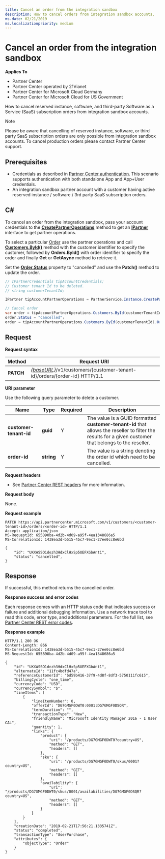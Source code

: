 ```yaml
---
title: Cancel an order from the integration sandbox
description: How to cancel orders from integration sandbox accounts.
ms.date: 02/21/2019
ms.localizationpriority: medium
---
```


# Cancel an order from the integration sandbox

**Applies To**

- Partner Center
- Partner Center operated by 21Vianet
- Partner Center for Microsoft Cloud Germany
- Partner Center for Microsoft Cloud for US Government

How to cancel reserved instance, software, and third-party Software as a Service (SaaS) subscription orders from integration sandbox accounts.

>[!NOTE]
>Please be aware that cancelling of reserved instance, software, or third party SaaS subscription orders are only possible from integration sandbox accounts. To cancel production orders please contact Partner Center support.

## <span id="Prerequisites"/><span id="prerequisites"/><span id="PREREQUISITES"/>Prerequisites

- Credentials as described in [Partner Center authentication](partner-center-authentication.md). This scenario supports authentication with both standalone App and App+User credentials.
- An integration sandbox partner account with a customer having active reserved instance / software / 3rd party SaaS subscription orders.

## <span id="C_"/><span id="c_"/>C#

To cancel an order from the integration sandbox, pass your account credentials to the [**CreatePartnerOperations**](https://docs.microsoft.com/dotnet/api/microsoft.store.partnercenter.partnerservice.instance) method to get an [**IPartner**](https://docs.microsoft.com/dotnet/api/microsoft.store.partnercenter.ipartner) interface to get partner operations. 

To select a particular [Order](order-resources.md#order) use the partner operations and call [**Customers.ById()**](https://docs.microsoft.com/dotnet/api/microsoft.store.partnercenter.customers.icustomercollection.byid) method with the customer identifier to specify the customer, followed by **Orders.ById()** with order identifier to specify the order and finally **Get** or **GetAsync** method to retrieve it. 

Set the [**Order.Status**](order-resources.md#order) property to "cancelled" and use the **Patch()** method to update the order. 

``` csharp
// IPartnerCredentials tipAccountCredentials;
// Customer tenant Id to be deleted.
// string customerTenantId;

IPartner tipAccountPartnerOperations = PartnerService.Instance.CreatePartnerOperations(tipAccountCredentials);

// Cancel order
var order = tipAccountPartnerOperations.Customers.ById(customerTenantId).Orders.ById(orderId).Get();
order.Status = "cancelled";
order = tipAccountPartnerOperations.Customers.ById(customerTenantId).Orders.ById(orderId).Patch(order);

```

## <span id="_Request"/><span id="_request"/><span id="_REQUEST"/> Request


**Request syntax**

| Method     | Request URI                                                                            |
|------------|----------------------------------------------------------------------------------------|
| **PATCH** | [*{baseURL}*](partner-center-rest-urls.md)/v1/customers/{customer-tenant-id}/orders/{order-id} HTTP/1.1 |

 
**URI parameter**

Use the following query parameter to delete a customer.

| Name                   | Type     | Required | Description                                                                                                                                            |
|------------------------|----------|----------|--------------------------------------------------------------------------------------------------------------------------------------------------------|
| **customer-tenant-id** | **guid** | Y        | The value is a GUID formatted **customer-tenant-id** that allows the reseller to filter the results for a given customer that belongs to the reseller. |
| **order-id** | **string** | Y        | The value is a string denoting the order id which need to be cancelled. |

 

**Request headers**

- See [Partner Center REST headers](headers.md) for more information.

**Request body**

None.

**Request example**

```http
PATCH https://api.partnercenter.microsoft.com/v1/customers/<customer-tenant-id>/orders/<order-id> HTTP/1.1
Accept: application/json
MS-RequestId: 655890ba-4d2b-4d09-a95f-4ea1348686a5
MS-CorrelationId: 1438ea3d-b515-45c7-9ec1-27ee0cc8e6bd

{
    "id": "UKXASSO1dezh3HdxClHxSp5UEFXGbAnt1",
    "status": "cancelled",    
}
```

## <span id="_Response"/><span id="_response"/><span id="_RESPONSE"/> Response


If successful, this method returns the cancelled order.

**Response success and error codes**

Each response comes with an HTTP status code that indicates success or failure and additional debugging information. Use a network trace tool to read this code, error type, and additional parameters. For the full list, see [Partner Center REST error codes](error-codes.md).

**Response example**

```http
HTTP/1.1 200 OK
Content-Length: 866
MS-CorrelationId: 1438ea3d-b515-45c7-9ec1-27ee0cc8e6bd
MS-RequestId: 655890ba-4d2b-4d09-a95f-4ea1348686a5

{
    "id": "UKXASSO1dezh3HdxClHxSp5UEFXGbAnt1",
    "alternateId": "11fc4bdfd47a",
    "referenceCustomerId": "bd59b416-37f9-4d8f-8df3-5750111fc615",
    "billingCycle": "one_time",
    "currencyCode": "USD",
    "currencySymbol": "$",
    "lineItems": [
        {
            "lineItemNumber": 0,
            "offerId": "DG7GMGF0DWT0:0001:DG7GMGF0DSQR",
            "termDuration": "",
            "transactionType": "New",
            "friendlyName": "Microsoft Identity Manager 2016 - 1 User CAL",
            "quantity": 1,
            "links": {
                "product": {
                    "uri": "/products/DG7GMGF0DWT0?country=US",
                    "method": "GET",
                    "headers": []
                },
                "sku": {
                    "uri": "/products/DG7GMGF0DWT0/skus/0001?country=US",
                    "method": "GET",
                    "headers": []
                },
                "availability": {
                    "uri": "/products/DG7GMGF0DWT0/skus/0001/availabilities/DG7GMGF0DSQR?country=US",
                    "method": "GET",
                    "headers": []
                }
            }
        }
    ],
    "creationDate": "2019-02-21T17:56:21.1335741Z",
    "status": "completed",
    "transactionType": "UserPurchase",
    "attributes": {
        "objectType": "Order"
    }
}
```